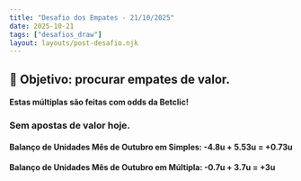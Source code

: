 ```yaml
---
title: "Desafio dos Empates - 21/10/2025"
date: 2025-10-21
tags: ["desafios_draw"]
layout: layouts/post-desafio.njk
---
```


## 🎯 Objetivo: procurar empates de valor.

#### Estas múltiplas são feitas com odds da Betclic!

### Sem apostas de valor hoje.

#### Balanço de Unidades Mês de Outubro em Simples: -4.8u + 5.53u = +0.73u
#### Balanço de Unidades Mês de Outubro em Múltipla: -0.7u + 3.7u = +3u
